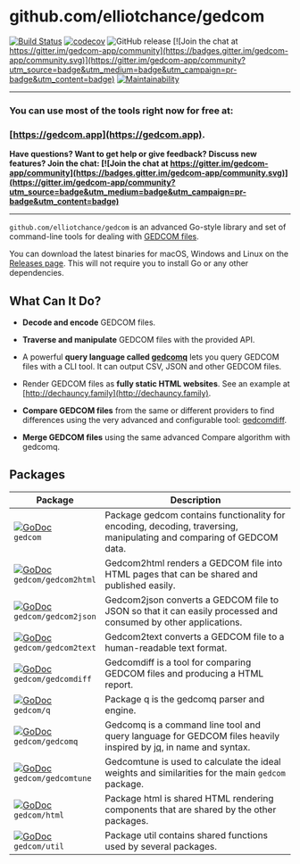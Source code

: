 github.com/elliotchance/gedcom
==============================

[![Build Status](https://travis-ci.org/elliotchance/gedcom.svg?branch=master)](https://travis-ci.org/elliotchance/gedcom)
[![codecov](https://codecov.io/gh/elliotchance/gedcom/branch/master/graph/badge.svg)](https://codecov.io/gh/elliotchance/gedcom)
![GitHub release](https://img.shields.io/github/release/elliotchance/gedcom.svg)
[![Join the chat at https://gitter.im/gedcom-app/community](https://badges.gitter.im/gedcom-app/community.svg)](https://gitter.im/gedcom-app/community?utm_source=badge&utm_medium=badge&utm_campaign=pr-badge&utm_content=badge)
[![Maintainability](https://api.codeclimate.com/v1/badges/1a31841a6c25ca0e5c24/maintainability)](https://codeclimate.com/github/elliotchance/gedcom/maintainability)

---

### You can use most of the tools right now for free at:
### [https://gedcom.app](https://gedcom.app).

**Have questions? Want to get help or give feedback? Discuss new features? Join the chat:
[![Join the chat at https://gitter.im/gedcom-app/community](https://badges.gitter.im/gedcom-app/community.svg)](https://gitter.im/gedcom-app/community?utm_source=badge&utm_medium=badge&utm_campaign=pr-badge&utm_content=badge)**

---

`github.com/elliotchance/gedcom` is an advanced Go-style library and set of
command-line tools for dealing with
[GEDCOM files](https://en.wikipedia.org/wiki/GEDCOM).

You can download the latest binaries for macOS, Windows and Linux on the
[Releases page](https://github.com/elliotchance/gedcom/releases). This will not
require you to install Go or any other dependencies.

What Can It Do?
---------------

* **Decode and encode** GEDCOM files.

* **Traverse and manipulate** GEDCOM files with the provided API.

* A powerful **query language called
[gedcomq](https://godoc.org/github.com/elliotchance/gedcom/gedcomq)** lets you
query GEDCOM files with a CLI tool. It can output CSV, JSON and other GEDCOM
files.

* Render GEDCOM files as **fully static HTML websites**. See an example at
[http://dechauncy.family](http://dechauncy.family).

* **Compare GEDCOM files** from the same or different providers to find
differences using the very advanced and configurable tool:
[gedcomdiff](https://godoc.org/github.com/elliotchance/gedcom/gedcomdiff).

* **Merge GEDCOM files** using the same advanced Compare algorithm with gedcomq.

Packages
--------

| Package              | Description |
| -------------------- | ----------- |
| [![GoDoc](https://godoc.org/github.com/elliotchance/gedcom?status.svg)](https://godoc.org/github.com/elliotchance/gedcom) <br/> `gedcom` | Package gedcom contains functionality for encoding, decoding, traversing, manipulating and comparing of GEDCOM data. |
| [![GoDoc](https://godoc.org/github.com/elliotchance/gedcom/gedcom2html?status.svg)](https://godoc.org/github.com/elliotchance/gedcom/gedcom2html) <br/> `gedcom/gedcom2html` | Gedcom2html renders a GEDCOM file into HTML pages that can be shared and published easily. |
| [![GoDoc](https://godoc.org/github.com/elliotchance/gedcom/gedcom2json?status.svg)](https://godoc.org/github.com/elliotchance/gedcom/gedcom2json) <br/> `gedcom/gedcom2json` | Gedcom2json converts a GEDCOM file to JSON so that it can easily processed and consumed by other applications. |
| [![GoDoc](https://godoc.org/github.com/elliotchance/gedcom/gedcom2text?status.svg)](https://godoc.org/github.com/elliotchance/gedcom/gedcom2text) <br/>`gedcom/gedcom2text` | Gedcom2text converts a GEDCOM file to a human-readable text format. |
| [![GoDoc](https://godoc.org/github.com/elliotchance/gedcom/gedcomdiff?status.svg)](https://godoc.org/github.com/elliotchance/gedcom/gedcomdiff) <br/> `gedcom/gedcomdiff` | Gedcomdiff is a tool for comparing GEDCOM files and producing a HTML report. |
| [![GoDoc](https://godoc.org/github.com/elliotchance/gedcom/q?status.svg)](https://godoc.org/github.com/elliotchance/gedcom/q) <br/> `gedcom/q` | Package q is the gedcomq parser and engine. |
| [![GoDoc](https://godoc.org/github.com/elliotchance/gedcom/gedcomq?status.svg)](https://godoc.org/github.com/elliotchance/gedcom/gedcomq) <br/> `gedcom/gedcomq` | Gedcomq is a command line tool and query language for GEDCOM files heavily inspired by [jq](https://stedolan.github.io/jq/), in name and syntax. |
| [![GoDoc](https://godoc.org/github.com/elliotchance/gedcom/gedcomtune?status.svg)](https://godoc.org/github.com/elliotchance/gedcom/gedcomtune) <br/> `gedcom/gedcomtune` | Gedcomtune is used to calculate the ideal weights and similarities for the main `gedcom` package. |
| [![GoDoc](https://godoc.org/github.com/elliotchance/gedcom/html?status.svg)](https://godoc.org/github.com/elliotchance/gedcom/html) <br/> `gedcom/html` | Package html is shared HTML rendering components that are shared by the other packages. |
| [![GoDoc](https://godoc.org/github.com/elliotchance/gedcom/util?status.svg)](https://godoc.org/github.com/elliotchance/gedcom/util) <br/> `gedcom/util` | Package util contains shared functions used by several packages. |
